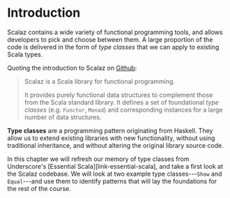 # Introduction

Scalaz contains a wide variety of functional programming tools, and allows developers to pick and choose between them. A large proportion of the code is delivered in the form of *type classes* that we can apply to existing Scala types.

Quoting the introduction to Scalaz on [Github](https://github.com/scalaz/scalaz):

> Scalaz is a Scala library for functional programming.
>
> It provides purely functional data structures to complement those from the Scala standard library. It defines a set of foundational *type classes* (e.g. `Functor`, `Monad`) and corresponding instances for a large number of data structures.

**Type classes** are a programming pattern originating from Haskell. They allow us to extend existing libraries with new functionality, without using traditional inheritance, and without altering the original library source code.

In this chapter we will refresh our memory of type classes from Underscore's [Essential Scala][link-essential-scala], and take a first look at the Scalaz codebase. We will look at two example type classes---`Show` and `Equal`---and use them to identify patterns that will lay the foundations for the rest of the course.
